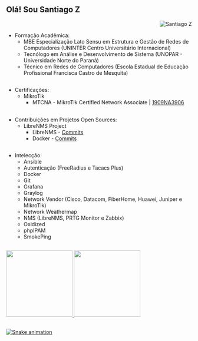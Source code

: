 ## Olá! Sou Santiago Z 
<p align="right"> <img src="https://komarev.com/ghpvc/?username=santiag0z&color=blue&style=flat" alt="Santiago Z" /> </p>

- Formação Acadêmica:
    - MBE Especialização Lato Sensu em Estrutura e Gestão de Redes de Computadores (UNINTER Centro Universitário Internacional)
    - Tecnólogo em Análise e Desenvolvimento de Sistema (UNOPAR - Universidade Norte do Paraná)
    - Técnico em Redes de Computadores (Escola Estadual de Educação Profissional Francisca Castro de Mesquita)

##

- Certificações:
    - MikroTik
        - MTCNA - MikroTik Certified Network Associate | [1909NA3906](https://mikrotik.com/training/certificates/b163906ca7d75ad25d15)

##

- Contribuições em Projetos Open Sources:
    - LibreNMS Project
        - LibreNMS - [Commits](https://github.com/librenms/librenms/commits?author=santiag0z)
        - Docker   - [Commits](https://github.com/librenms/docker/commits?author=santiag0z)

##

- Intelecção:
    - Ansible
    - Autenticação (FreeRadius e Tacacs Plus)
    - Docker
    - Git
    - Grafana
    - Graylog
    - Network Vendor (Cisco, Datacom, FiberHome, Huawei, Juniper e MikroTik)
    - Network Weathermap
    - NMS (LibreNMS, PRTG Monitor e Zabbix)
    - Oxidized
    - phpIPAM
    - SmokePing


##

<div>
  <a href="https://github.com/santiag0z">
    <img height="180em" src="https://github-readme-stats.vercel.app/api?username=santiag0z&show_icons=true&theme=dark&include_all_commits=true&count_private=true"/>
    <img height="180em" src="https://github-readme-stats.vercel.app/api/top-langs/?username=santiag0z&theme=dark&include_all_commits=true&count_private=true"/>
</div>

##

![Snake animation](https://github.com/santiag0z/santiag0z/blob/output/github-contribution-grid-snake.svg)